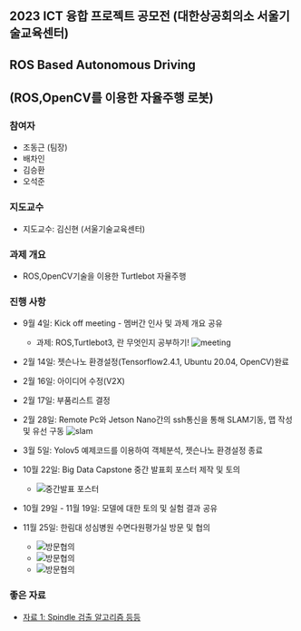 ## 2023 ICT 융합 프로젝트 공모전 (대한상공회의소 서울기술교육센터)
## ROS Based Autonomous Driving 
## (ROS,OpenCV를 이용한 자율주행 로봇)

### 참여자
   - 조동근 (팀장)
   - 배차인
   - 김승환
   - 오석준
   
### 지도교수
   - 지도교수: 김신현 (서울기술교육센터)
   
### 과제 개요
   - ROS,OpenCV기술을 이용한 Turtlebot 자율주행
   
   
### 진행 사항
   - 9월 4일: Kick off meeting - 멤버간 인사 및 과제 개요 공유
      - 과제: ROS,Turtlebot3, 란 무엇인지 공부하기!
      ![meeting](https://user-images.githubusercontent.com/54785186/236608586-330347c1-9044-49c2-b8e5-2a7644169b94.jpeg)
   
   - 2월 14일: 젯슨나노 환경설정(Tensorflow2.4.1, Ubuntu 20.04, OpenCV)완료
   
   - 2월 16일: 아이디어 수정(V2X)

   - 2월 17일: 부품리스트 결정
   
   - 2월 28일: Remote Pc와 Jetson Nano간의 ssh통신을 통해 SLAM기동, 맵 작성 및 유선 구동
      ![slam](https://user-images.githubusercontent.com/54785186/236635038-c7c47544-ffe8-469c-8dc6-7a396508e717.jpeg)
   - 3월 5일: Yolov5 예제코드를 이용하여 객체분석, 젯슨나노 환경설정 종료
      
   
   - 10월 22일: Big Data Capstone 중간 발표회 포스터 제작 및 토의
      - ![중간발표 포스터](./reports/capston_poster.png)

   - 10월 29일 - 11월 19일: 모델에 대한 토의 및 실험 결과 공유
   
   - 11월 25일: 한림대 성심병원 수면다원평가실 방문 및 협의
      - ![방문협의](./images/psg1.jpg)
      - ![방문협의](./images/psg2.jpg)
      - ![방문협의](./images/psg3.jpg)
      


### 좋은 자료
   - [자료 1: Spindle 검출 알고리즘 등등](https://raphaelvallat.com/)

